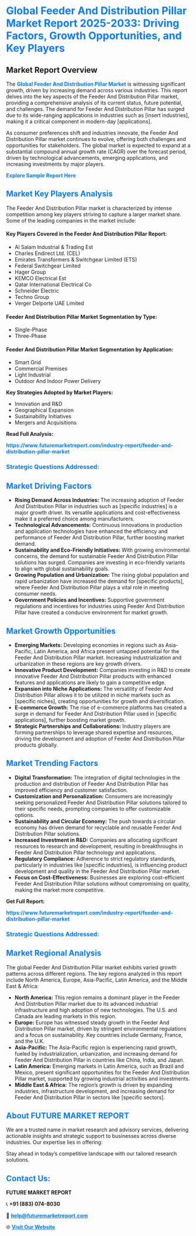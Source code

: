 <h1 style="color: #007BFF;">Global Feeder And Distribution Pillar Market Report 2025-2033: Driving Factors, Growth Opportunities, and Key Players</h1>

<section id="overview">
<h2>Market Report Overview</h2>
<p>The <a href="https://www.futuremarketreport.com/industry-report/feeder-and-distribution-pillar-market" style="color: #007BFF; text-decoration: none;"><strong>Global Feeder And Distribution Pillar Market</strong></a> is witnessing significant growth, driven by increasing demand across various industries. This report delves into the key aspects of the Feeder And Distribution Pillar market, providing a comprehensive analysis of its current status, future potential, and challenges. The demand for Feeder And Distribution Pillar has surged due to its wide-ranging applications in industries such as [insert industries], making it a critical component in modern-day [applications].</p>
<p>As consumer preferences shift and industries innovate, the Feeder And Distribution Pillar market continues to evolve, offering both challenges and opportunities for stakeholders. The global market is expected to expand at a substantial compound annual growth rate (CAGR) over the forecast period, driven by technological advancements, emerging applications, and increasing investments by major players.</p>
</section>

<section id="overview">
<p><a href="https://www.futuremarketreport.com/request-sample/reportId=85433" style="color: #007BFF; text-decoration: none;"><strong>Explore Sample Report Here</strong></a></p>
</section>

<section id="key-players">
<h2 style="color: #007BFF;">Market Key Players Analysis</h2>
<p>The Feeder And Distribution Pillar market is characterized by intense competition among key players striving to capture a larger market share. Some of the leading companies in the market include:</p>
<h4>Key Players Covered in the Feeder And Distribution Pillar Report:</h4>
<ul><li>Al Salam Industrial &amp; Trading Est</li><li>Charles Endirect Ltd. (CEL)</li><li>Emirates Transformers &amp; Switchgear Limited (ETS)</li><li>Federal Switchgear Limited</li><li>Hager Group</li><li>KEMCO Electrical Est</li><li>Qatar International Electrical Co</li><li>Schneider Electric</li><li>Techno Group</li><li>Verger Delporte UAE Limited</li></ul>
<h4>Feeder And Distribution Pillar Market Segmentation by Type:</h4>
<ul><li>Single-Phase</li><li>Three-Phase</li></ul>

<h4>Feeder And Distribution Pillar Market Segmentation by Application:</h4>
<ul><li>Smart Grid</li><li>Commercial Premises</li><li>Light Industrial</li><li>Outdoor And Indoor Power Delivery</li></ul>
<p><strong>Key Strategies Adopted by Market Players:</strong></p>
<ul>
<li>Innovation and R&D</li>
<li>Geographical Expansion</li>
<li>Sustainability Initiatives</li>
<li>Mergers and Acquisitions</li>
</ul>
</section>

<section>
<p><strong>Read Full Analysis: </strong></p><a href="https://www.futuremarketreport.com/industry-report/feeder-and-distribution-pillar-market" style="color: #007BFF; text-decoration: none;"><strong>https://www.futuremarketreport.com/industry-report/feeder-and-distribution-pillar-market</strong></a>
<h3 style="color: #007BFF;">Strategic Questions Addressed:</h3>
</section>

<section id="driving-factors">
<h2 style="color: #007BFF;">Market Driving Factors</h2>
<ul>
<li><strong>Rising Demand Across Industries:</strong> The increasing adoption of Feeder And Distribution Pillar in industries such as [specific industries] is a major growth driver. Its versatile applications and cost-effectiveness make it a preferred choice among manufacturers.</li>
<li><strong>Technological Advancements:</strong> Continuous innovations in production and application technologies have enhanced the efficiency and performance of Feeder And Distribution Pillar, further boosting market demand.</li>
<li><strong>Sustainability and Eco-Friendly Initiatives:</strong> With growing environmental concerns, the demand for sustainable Feeder And Distribution Pillar solutions has surged. Companies are investing in eco-friendly variants to align with global sustainability goals.</li>
<li><strong>Growing Population and Urbanization:</strong> The rising global population and rapid urbanization have increased the demand for [specific products], where Feeder And Distribution Pillar plays a vital role in meeting consumer needs.</li>
<li><strong>Government Policies and Incentives:</strong> Supportive government regulations and incentives for industries using Feeder And Distribution Pillar have created a conducive environment for market growth.</li>
</ul>
</section>

<section id="growth-opportunities">
<h2 style="color: #007BFF;">Market Growth Opportunities</h2>
<ul>
<li><strong>Emerging Markets:</strong> Developing economies in regions such as Asia-Pacific, Latin America, and Africa present untapped potential for the Feeder And Distribution Pillar market. Increasing industrialization and urbanization in these regions are key growth drivers.</li>
<li><strong>Innovative Product Development:</strong> Companies investing in R&D to create innovative Feeder And Distribution Pillar products with enhanced features and applications are likely to gain a competitive edge.</li>
<li><strong>Expansion into Niche Applications:</strong> The versatility of Feeder And Distribution Pillar allows it to be utilized in niche markets such as [specific niches], creating opportunities for growth and diversification.</li>
<li><strong>E-commerce Growth:</strong> The rise of e-commerce platforms has created a surge in demand for Feeder And Distribution Pillar used in [specific applications], further boosting market growth.</li>
<li><strong>Strategic Partnerships and Collaborations:</strong> Industry players are forming partnerships to leverage shared expertise and resources, driving the development and adoption of Feeder And Distribution Pillar products globally.</li>
</ul>
</section>

<section id="trending-factors">
<h2 style="color: #007BFF;">Market Trending Factors</h2>
<ul>
<li><strong>Digital Transformation:</strong> The integration of digital technologies in the production and distribution of Feeder And Distribution Pillar has improved efficiency and customer satisfaction.</li>
<li><strong>Customization and Personalization:</strong> Consumers are increasingly seeking personalized Feeder And Distribution Pillar solutions tailored to their specific needs, prompting companies to offer customizable options.</li>
<li><strong>Sustainability and Circular Economy:</strong> The push towards a circular economy has driven demand for recyclable and reusable Feeder And Distribution Pillar solutions.</li>
<li><strong>Increased Investment in R&D:</strong> Companies are allocating significant resources to research and development, resulting in breakthroughs in Feeder And Distribution Pillar technology and applications.</li>
<li><strong>Regulatory Compliance:</strong> Adherence to strict regulatory standards, particularly in industries like [specific industries], is influencing product development and quality in the Feeder And Distribution Pillar market.</li>
<li><strong>Focus on Cost-Effectiveness:</strong> Businesses are exploring cost-efficient Feeder And Distribution Pillar solutions without compromising on quality, making the market more competitive.</li>
</ul>
</section>

<section>
<p><strong>Get Full Report: </strong></p><a href="https://www.futuremarketreport.com/industry-report/feeder-and-distribution-pillar-market" style="color: #007BFF; text-decoration: none;"><strong>https://www.futuremarketreport.com/industry-report/feeder-and-distribution-pillar-market</strong></a>
<h3 style="color: #007BFF;">Strategic Questions Addressed:</h3>
</section>


<section id="regional-analysis">
<h2 style="color: #007BFF;">Market Regional Analysis</h2>
<p>The global Feeder And Distribution Pillar market exhibits varied growth patterns across different regions. The key regions analyzed in this report include North America, Europe, Asia-Pacific, Latin America, and the Middle East & Africa:</p>
<ul>
<li><strong>North America:</strong> This region remains a dominant player in the Feeder And Distribution Pillar market due to its advanced industrial infrastructure and high adoption of new technologies. The U.S. and Canada are leading markets in this region.</li>
<li><strong>Europe:</strong> Europe has witnessed steady growth in the Feeder And Distribution Pillar market, driven by stringent environmental regulations and a focus on sustainability. Key countries include Germany, France, and the U.K.</li>
<li><strong>Asia-Pacific:</strong> The Asia-Pacific region is experiencing rapid growth, fueled by industrialization, urbanization, and increasing demand for Feeder And Distribution Pillar in countries like China, India, and Japan.</li>
<li><strong>Latin America:</strong> Emerging markets in Latin America, such as Brazil and Mexico, present significant opportunities for the Feeder And Distribution Pillar market, supported by growing industrial activities and investments.</li>
<li><strong>Middle East & Africa:</strong> The region’s growth is driven by expanding industries, infrastructure development, and increasing demand for Feeder And Distribution Pillar in sectors like [specific sectors].</li>
</ul>
</section>

<footer>
<h2 style="color: #007BFF;">About FUTURE MARKET REPORT</h2>
<p>We are a trusted name in market research and advisory services, delivering actionable insights and strategic support to businesses across diverse industries. Our expertise lies in offering:</p>

<p>Stay ahead in today’s competitive landscape with our tailored research solutions.</p>

<h2 style="color: #007BFF;">Contact Us:</h2>
<p><strong>FUTURE MARKET REPORT</strong></p>
<p>📞 <strong>+91 (883) 074-8030</strong></p>
<p>📧 <strong><a href="mailto:help@futuremarketreport.com" style="color: #007BFF;">help@futuremarketreport.com</a></strong></p>
<p>🌐 <strong><a href="https://www.futuremarketreport.com/" style="color: #007BFF;">Visit Our Website</a></strong></p>
</footer>